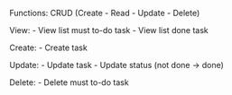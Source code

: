 
Functions:
 CRUD (Create - Read - Update - Delete)

View:
    - View list must to-do task
    - View list done task

Create:
    - Create task

Update:
    - Update task
    - Update status (not done -> done)

Delete:
    - Delete must to-do task